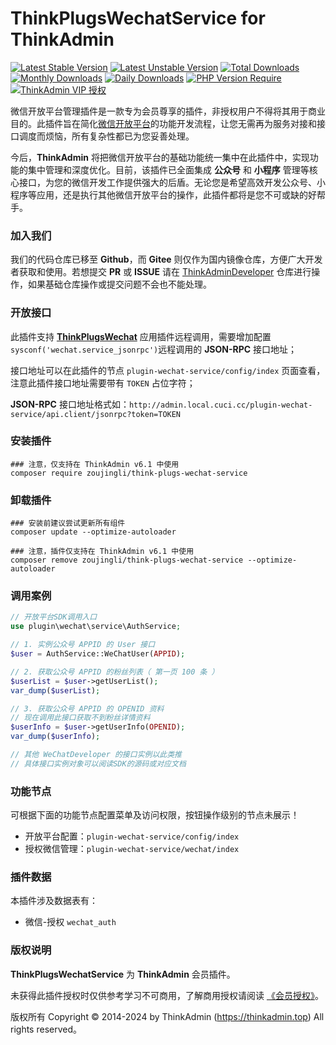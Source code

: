 # ThinkPlugsWechatService for ThinkAdmin

[![Latest Stable Version](https://poser.pugx.org/zoujingli/think-plugs-wechat-service/v/stable)](https://packagist.org/packages/zoujingli/think-plugs-wechat-service)
[![Latest Unstable Version](https://poser.pugx.org/zoujingli/think-plugs-wechat-service/v/unstable)](https://packagist.org/packages/zoujingli/think-plugs-wechat-service)
[![Total Downloads](https://poser.pugx.org/zoujingli/think-plugs-wechat-service/downloads)](https://packagist.org/packages/zoujingli/think-plugs-wechat-service)
[![Monthly Downloads](https://poser.pugx.org/zoujingli/think-plugs-wechat-service/d/monthly)](https://packagist.org/packages/zoujingli/think-plugs-wechat-service)
[![Daily Downloads](https://poser.pugx.org/zoujingli/think-plugs-wechat-service/d/daily)](https://packagist.org/packages/zoujingli/think-plugs-wechat-service)
[![PHP Version Require](http://poser.pugx.org/zoujingli/think-plugs-wechat-service/require/php)](https://packagist.org/packages/zoujingli/think-plugs-wechat-service)
[![ThinkAdmin VIP 授权](https://img.shields.io/badge/license-VIP%20授权-blueviolet.svg)](https://thinkadmin.top/vip-introduce)

微信开放平台管理插件是一款专为会员尊享的插件，非授权用户不得将其用于商业目的。此插件旨在简化[微信开放平台](https://open.weixin.qq.com)的功能开发流程，让您无需再为服务对接和接口调度而烦恼，所有复杂性都已为您妥善处理。

今后，**ThinkAdmin** 将把微信开放平台的基础功能统一集中在此插件中，实现功能的集中管理和深度优化。目前，该插件已全面集成 **公众号** 和 **小程序** 管理等核心接口，为您的微信开发工作提供强大的后盾。无论您是希望高效开发公众号、小程序等应用，还是执行其他微信开放平台的操作，此插件都将是您不可或缺的好帮手。

### 加入我们

我们的代码仓库已移至 **Github**，而 **Gitee** 则仅作为国内镜像仓库，方便广大开发者获取和使用。若想提交 **PR** 或 **ISSUE** 请在 [ThinkAdminDeveloper](https://github.com/zoujingli/ThinkAdminDeveloper) 仓库进行操作，如果基础仓库操作或提交问题不会也不能处理。

### 开放接口

此插件支持 [**ThinkPlugsWechat**](https://thinkadmin.top/plugin/think-plugs-wechat.html) 应用插件远程调用，需要增加配置`sysconf('wechat.service_jsonrpc')`远程调用的 **JSON-RPC** 接口地址；

接口地址可以在此插件的节点 `plugin-wechat-service/config/index` 页面查看，注意此插件接口地址需要带有 `TOKEN` 占位字符；

**JSON-RPC** 接口地址格式如：`http://admin.local.cuci.cc/plugin-wechat-service/api.client/jsonrpc?token=TOKEN`

### 安装插件

```shell
### 注意，仅支持在 ThinkAdmin v6.1 中使用
composer require zoujingli/think-plugs-wechat-service
```

### 卸载插件

```shell
### 安装前建议尝试更新所有组件
composer update --optimize-autoloader

### 注意，插件仅支持在 ThinkAdmin v6.1 中使用
composer remove zoujingli/think-plugs-wechat-service --optimize-autoloader
```

### 调用案例

```php
// 开放平台SDK调用入口
use plugin\wechat\service\AuthService;

// 1. 实例公众号 APPID 的 User 接口
$user = AuthService::WeChatUser(APPID);

// 2. 获取公众号 APPID 的粉丝列表（ 第一页 100 条 ）
$userList = $user->getUserList();
var_dump($userList);

// 3. 获取公众号 APPID 的 OPENID 资料
// 现在调用此接口获取不到粉丝详情资料
$userInfo = $user->getUserInfo(OPENID);
var_dump($userInfo);

// 其他 WeChatDeveloper 的接口实例以此类推
// 具体接口实例对象可以阅读SDK的源码或对应文档

```

### 功能节点

可根据下面的功能节点配置菜单及访问权限，按钮操作级别的节点未展示！

* 开放平台配置：`plugin-wechat-service/config/index`
* 授权微信管理：`plugin-wechat-service/wechat/index`

### 插件数据

本插件涉及数据表有：

* 微信-授权 `wechat_auth`

### 版权说明

**ThinkPlugsWechatService** 为 **ThinkAdmin** 会员插件。

未获得此插件授权时仅供参考学习不可商用，了解商用授权请阅读 [《会员授权》](https://thinkadmin.top/vip-introduce)。

版权所有 Copyright © 2014-2024 by ThinkAdmin (https://thinkadmin.top) All rights reserved。